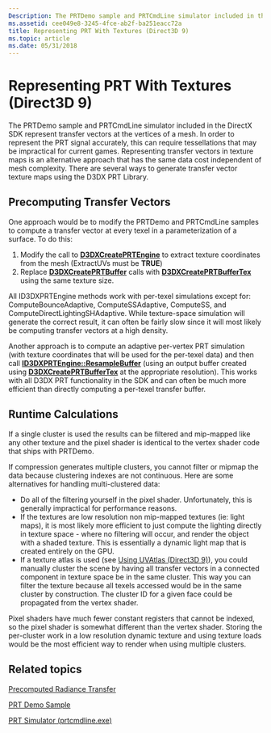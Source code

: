 ```yaml
---
Description: The PRTDemo sample and PRTCmdLine simulator included in the DirectX SDK represent transfer vectors at the vertices of a mesh.
ms.assetid: cee049e8-3245-4fce-ab2f-ba251eacc72a
title: Representing PRT With Textures (Direct3D 9)
ms.topic: article
ms.date: 05/31/2018
---
```


# Representing PRT With Textures (Direct3D 9)

The PRTDemo sample and PRTCmdLine simulator included in the DirectX SDK represent transfer vectors at the vertices of a mesh. In order to represent the PRT signal accurately, this can require tessellations that may be impractical for current games. Representing transfer vectors in texture maps is an alternative approach that has the same data cost independent of mesh complexity. There are several ways to generate transfer vector texture maps using the D3DX PRT Library.

## Precomputing Transfer Vectors

One approach would be to modify the PRTDemo and PRTCmdLine samples to compute a transfer vector at every texel in a parameterization of a surface. To do this:

1.  Modify the call to [**D3DXCreatePRTEngine**](d3dxcreateprtengine.md) to extract texture coordinates from the mesh (ExtractUVs must be **TRUE**)
2.  Replace [**D3DXCreatePRTBuffer**](d3dxcreateprtbuffer.md) calls with [**D3DXCreatePRTBufferTex**](d3dxcreateprtbuffertex.md) using the same texture size.

All ID3DXPRTEngine methods work with per-texel simulations except for: ComputeBounceAdaptive, ComputeSSAdaptive, ComputeSS, and ComputeDirectLightingSHAdaptive. While texture-space simulation will generate the correct result, it can often be fairly slow since it will most likely be computing transfer vectors at a high density.

Another approach is to compute an adaptive per-vertex PRT simulation (with texture coordinates that will be used for the per-texel data) and then call [**ID3DXPRTEngine::ResampleBuffer**](id3dxprtengine--resamplebuffer.md) (using an output buffer created using [**D3DXCreatePRTBufferTex**](d3dxcreateprtbuffertex.md) at the appropriate resolution). This works with all D3DX PRT functionality in the SDK and can often be much more efficient than directly computing a per-texel transfer buffer.

## Runtime Calculations

If a single cluster is used the results can be filtered and mip-mapped like any other texture and the pixel shader is identical to the vertex shader code that ships with PRTDemo.

If compression generates multiple clusters, you cannot filter or mipmap the data because clustering indexes are not continuous. Here are some alternatives for handling multi-clustered data:

-   Do all of the filtering yourself in the pixel shader. Unfortunately, this is generally impractical for performance reasons.
-   If the textures are low resolution non mip-mapped textures (ie: light maps), it is most likely more efficient to just compute the lighting directly in texture space - where no filtering will occur, and render the object with a shaded texture. This is essentially a dynamic light map that is created entirely on the GPU.
-   If a texture atlas is used (see [Using UVAtlas (Direct3D 9)](using-uvatlas.md)), you could manually cluster the scene by having all transfer vectors in a connected component in texture space be in the same cluster. This way you can filter the texture because all texels accessed would be in the same cluster by construction. The cluster ID for a given face could be propagated from the vertex shader.

Pixel shaders have much fewer constant registers that cannot be indexed, so the pixel shader is somewhat different than the vertex shader. Storing the per-cluster work in a low resolution dynamic texture and using texture loads would be the most efficient way to render when using multiple clusters.

## Related topics

<dl> <dt>

[Precomputed Radiance Transfer](precomputed-radiance-transfer.md)
</dt> <dt>

[PRT Demo Sample](https://msdn.microsoft.com/library/Ee418763(v=VS.85).aspx)
</dt> <dt>

[PRT Simulator (prtcmdline.exe)](https://msdn.microsoft.com/library/Ee418766(v=VS.85).aspx)
</dt> </dl>

 

 



